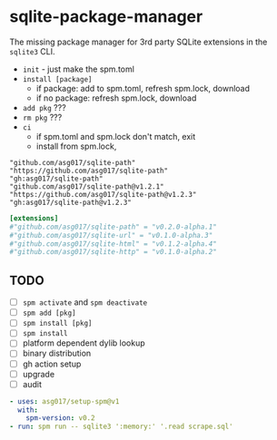 # sqlite-package-manager

The missing package manager for 3rd party SQLite extensions in the `sqlite3` CLI.

- `init` - just make the spm.toml
- `install [package]`
  - if package: add to spm.toml, refresh spm.lock, download
  - if no package: refresh spm.lock, download
- `add pkg` ???
- `rm pkg` ???
- `ci`
  - if spm.toml and spm.lock don't match, exit
  - install from spm.lock,

```
"github.com/asg017/sqlite-path"
"https://github.com/asg017/sqlite-path"
"gh:asg017/sqlite-path"
"github.com/asg017/sqlite-path@v1.2.1"
"https://github.com/asg017/sqlite-path@v1.2.3"
"gh:asg017/sqlite-path@v1.2.3"
```

```toml
[extensions]
#"github.com/asg017/sqlite-path" = "v0.2.0-alpha.1"
#"github.com/asg017/sqlite-url" = "v0.1.0-alpha.3"
#"github.com/asg017/sqlite-html" = "v0.1.2-alpha.4"
#"github.com/asg017/sqlite-http" = "v0.1.0-alpha.2"
```

## TODO

- [ ] `spm activate` and `spm deactivate`
- [ ] `spm add [pkg]`
- [ ] `spm install [pkg]`
- [ ] `spm install`
- [ ] platform dependent dylib lookup
- [ ] binary distribution
- [ ] gh action setup
- [ ] upgrade
- [ ] audit

```yaml
- uses: asg017/setup-spm@v1
  with:
    spm-version: v0.2
- run: spm run -- sqlite3 ':memory:' '.read scrape.sql'
```
